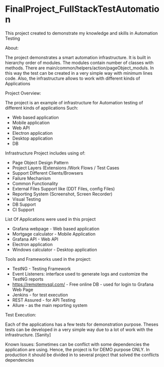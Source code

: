 # FinalProject_FullStackTestAutomation

This project created to demonstrate my knowledge and skills in Automation Testing

About:

The project demonstrates a smart automation infrastructure. It is built in hierarchy order of modules. The modules contain number of classes with methods.
There are main/common/helpers/action/pageObject_moduls.
In this way the test can be created in a very simple way with minimum lines code.
Also, the infrastructure allows to work with different kinds of Applications 

Project Overview:

The project is an example of infrastructure for Automation testing of different kinds of applications 
Such:
- Web based application
- Mobile application
- Web API
- Electron application
- Desktop application
- DB

Infrastructure Project includes using of:

- Page Object Design Pattern 
- Project Layers (Extensions /Work Flows / Test Cases 
- Support Different Clients/Browsers 
- Failure Mechanism
- Common Functionality
- External Files Support like (DDT Files, config Files)
- Reporting System (Screenshot, Screen Recorder)
- Visual Testing 
- DB Support 
- CI Support

List Of Applications were used in this project

- Grafana webpage - Web based application
- Mortgage calculator - Mobile Application
- Grafana API - Web API
- Electron application
- Windows calculator - Desktop application

Tools and Frameworks used in the project:

- TestNG - Testing Framework
- Event Listeners: interface used to generate logs and customize the TestNG reports 
- https://remotemysql.com/ - Free online DB - used for login to Grafana Web Page 
- Jenkins - for test execution
- REST Assured - for API Testing 
- Allure - as the main reporting system

Test Execution:

Each of the applications has a few tests for demonstration purpose.
Theses tests can be developed in a very simple way due to a lot of work with the infrastructure. [Sanity]

Known Issues:
Sometimes can be conflict with some dependencies the application are using. Hence, the project is for DEMO purpose ONLY.
In production it should be divided in to several project that solved the conflicts dependencies 


